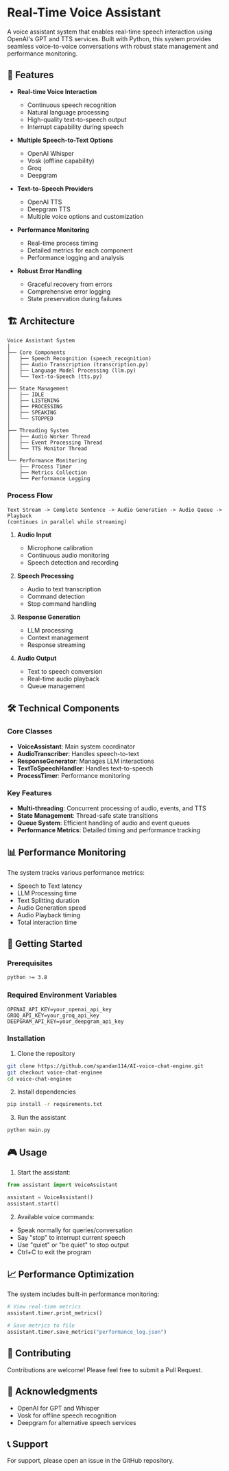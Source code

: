 # Real-Time Voice Assistant

A voice assistant system that enables real-time speech interaction using OpenAI's GPT and TTS services. Built with Python, this system provides seamless voice-to-voice conversations with robust state management and performance monitoring.

## 🌟 Features

- **Real-time Voice Interaction**
  - Continuous speech recognition
  - Natural language processing
  - High-quality text-to-speech output
  - Interrupt capability during speech

- **Multiple Speech-to-Text Options**
  - OpenAI Whisper
  - Vosk (offline capability)
  - Groq
  - Deepgram

- **Text-to-Speech Providers**
  - OpenAI TTS
  - Deepgram TTS
  - Multiple voice options and customization

- **Performance Monitoring**
  - Real-time process timing
  - Detailed metrics for each component
  - Performance logging and analysis

- **Robust Error Handling**
  - Graceful recovery from errors
  - Comprehensive error logging
  - State preservation during failures

## 🏗️ Architecture

```
Voice Assistant System
│
├── Core Components
│   ├── Speech Recognition (speech_recognition)
│   ├── Audio Transcription (transcription.py)
│   ├── Language Model Processing (llm.py)
│   └── Text-to-Speech (tts.py)
│
├── State Management
│   ├── IDLE
│   ├── LISTENING
│   ├── PROCESSING
│   ├── SPEAKING
│   └── STOPPED
│
├── Threading System
│   ├── Audio Worker Thread
│   ├── Event Processing Thread
│   └── TTS Monitor Thread
│
└── Performance Monitoring
    ├── Process Timer
    ├── Metrics Collection
    └── Performance Logging
```

### Process Flow
   ```
   Text Stream -> Complete Sentence -> Audio Generation -> Audio Queue -> Playback
   (continues in parallel while streaming)
   ```
1. **Audio Input**
   - Microphone calibration
   - Continuous audio monitoring
   - Speech detection and recording

2. **Speech Processing**
   - Audio to text transcription
   - Command detection
   - Stop command handling

3. **Response Generation**
   - LLM processing
   - Context management
   - Response streaming

4. **Audio Output**
   - Text to speech conversion
   - Real-time audio playback
   - Queue management

## 🛠️ Technical Components

### Core Classes

- **VoiceAssistant**: Main system coordinator
- **AudioTranscriber**: Handles speech-to-text
- **ResponseGenerator**: Manages LLM interactions
- **TextToSpeechHandler**: Handles text-to-speech
- **ProcessTimer**: Performance monitoring

### Key Features

- **Multi-threading**: Concurrent processing of audio, events, and TTS
- **State Management**: Thread-safe state transitions
- **Queue System**: Efficient handling of audio and event queues
- **Performance Metrics**: Detailed timing and performance tracking

## 📊 Performance Monitoring

The system tracks various performance metrics:

- Speech to Text latency
- LLM Processing time
- Text Splitting duration
- Audio Generation speed
- Audio Playback timing
- Total interaction time

## 🚀 Getting Started

### Prerequisites

```bash
python >= 3.8
```

### Required Environment Variables

```env
OPENAI_API_KEY=your_openai_api_key
GROQ_API_KEY=your_groq_api_key  
DEEPGRAM_API_KEY=your_deepgram_api_key
```

### Installation

1. Clone the repository
```bash
git clone https://github.com/spandan114/AI-voice-chat-engine.git
git checkout voice-chat-enginee
cd voice-chat-enginee
```

2. Install dependencies
```bash
pip install -r requirements.txt
```

3. Run the assistant
```bash
python main.py
```

## 🎮 Usage

1. Start the assistant:
```python
from assistant import VoiceAssistant

assistant = VoiceAssistant()
assistant.start()
```

2. Available voice commands:
- Speak normally for queries/conversation
- Say "stop" to interrupt current speech
- Use "quiet" or "be quiet" to stop output
- Ctrl+C to exit the program


## 📈 Performance Optimization

The system includes built-in performance monitoring:

```python
# View real-time metrics
assistant.timer.print_metrics()

# Save metrics to file
assistant.timer.save_metrics("performance_log.json")
```

## 🤝 Contributing

Contributions are welcome! Please feel free to submit a Pull Request.

## 🙏 Acknowledgments

- OpenAI for GPT and Whisper
- Vosk for offline speech recognition
- Deepgram for alternative speech services

## 📞 Support

For support, please open an issue in the GitHub repository.